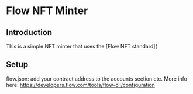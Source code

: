 # Flow NFT Minter

## Introduction

This is a simple NFT minter that uses the [Flow NFT standard](

## Setup
flow.json: add your contract address to the accounts section
etc.
More info here: https://developers.flow.com/tools/flow-cli/configuration